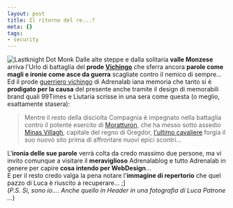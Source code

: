 ```yaml
--- 
layout: post
title: Il ritorno del re...?
meta: {}
tags: 
- security
---
```

![Lastknight Dot Monk](/download/20060420_ultimocavaliere.jpg)
Dalle alte steppe e dalla solitaria **valle Monzese** arriva l'Urlo di battaglia del **prode [Vichingo](http://www.jomsvikings.com/)** che sferra ancora **parole come magli e ironie come asce da guerra** scagliate contro il nemico di sempre...  
Ed il prode [guerriero vichingo](http://www.jomsvikings.com/) di Adrenalab iana memoria che tanto si è **prodigato per la causa** del presente anche tramite il design di memorabili brand quali 99Times e Liutaria scrisse in una sera come questa (o meglio, esattamente stasera):

> Mentre il resto della disciolta Compagnia è impegnato nella battaglia contro il potente esercito di [Moratturon](http://www.lastknight.com/2005/12/22/moratti-cybersquatting/), che ha messo sotto assedio [Minas Villagh](http://www.alvillage.com), capitale del regno di Gregdor, [l'ultimo cavaliere](http://www.lastknight.com) forgia il suo nuovo sito prima di affrontare nuovi epici scontri...

L'**ironia delle sue parole** verrà colta da credo massimo due persone, ma vi invito comunque a visitare il **meraviglioso** Adrenalablog e tutto Adrenalab in genere per capire **cosa intendo per WebDesign**...  
E per il resto credo valga la pena notare l'**immagine di repertorio** che quel pazzo di Luca è riuscito a recuperare... ;]  
(<I>P.S. Si, sono io.... Anche quello in Header in una fotografia di Luca Patrone ...</I>) 
